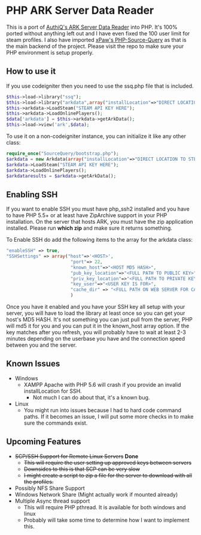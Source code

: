 # PHP ARK Server Data Reader

This is a port of <a href="https://github.com/AuthiQ/ArkData">AuthiQ's ARK Server Data Reader</a> into PHP. It's 100% ported without anything left out and I have even fixed the 100 user limit for steam profiles. I also have imported <a href="https://github.com/xPaw/PHP-Source-Query/">xPaw's PHP-Source-Query</a> as that is the main backend of the project. Please visit the repo to make sure your PHP environment is setup properly.

## How to use it

If you use codeigniter then you need to use the ssq.php file that is included.
```PHP
$this->load->library("ssq");
$this->load->library("arkdata",array("installLocation"=>"DIRECT LOCATION TO STEAM FILES"));
$this->arkdata->LoadSteam("STEAM API KEY HERE");
$this->arkdata->LoadOnlinePlayers();
$data['arkdata'] = $this->arkdata->getArkData();
$this->load->view('ark',$data);
```

To use it on a non-codeigniter instance, you can initialize it like any other class:
```PHP
require_once("SourceQuery/bootstrap.php");
$arkdata = new Arkdata(array("installLocation"=>"DIRECT LOCATION TO STEAM FILES"));
$arkdata->LoadSteam("STEAM API KEY HERE");
$arkdata->LoadOnlinePlayers();
$arkdataresults = $arkdata->getArkData();
```

## Enabling SSH

If you want to enable SSH you must have php_ssh2 installed and you have to have PHP 5.5+ or at least have ZipArchive support in your PHP installation. On the server that hosts ARK, you must have the zip application installed. Please run **which zip** and make sure it returns something.

To Enable SSH do add the following items to the array for the arkdata class:
```PHP
"enableSSH" => true,
"SSHSettings" => array("host"=>'<HOST>',
                        "port"=> 22,
                        "known_host"=>"<HOST MD5 HASH>",
                        "pub_key_location"=>"<FULL PATH TO PUBLIC KEY>",
                        "priv_key_location"=>"<FULL PATH TO PRIVATE KEY>",
                        "key_user"=>"<USER KEY IS FOR>",
                        "cache_dir" => "<FULL PATH ON WEB SERVER FOR CACHE>"
                        )
```
Once you have it enabled and you have your SSH key all setup with your server, you will have to load the library at least once so you can get your host's MD5 HASH. It's not something you can just pull from the server, PHP will md5 it for you and you can put it in the known_host array option. If the key matches after you refresh, you will probably have to wait at least 2-3 minutes depending on the userbase you have and the connection speed between you and the server.

## Known Issues

* Windows
    * XAMPP Apache with PHP 5.6 will crash if you provide an invalid installLocation for SSH.
        * Not much I can do about that, it's a known bug.
* Linux
    * You might run into issues because I had to hard code command paths. If it becomes an issue, I will put some more checks in to make sure the commands exist.

## Upcoming Features

* ~~SCP/SSH Support for Remote Linux Servers~~  **Done**
  * ~~This will require the user setting up approved keys between servers~~
  * ~~Downsides to this is that SCP can be very slow~~
  * ~~I might create a script to zip a file for the server to download with all the profiles.~~
* Possibly NFS Share Support
* Windows Network Share (Might actually work if mounted already)
* Multiple Async thread support
  * This will require PHP pthread. It is available for both windows and linux
  * Probably will take some time to determine how I want to implement this.
